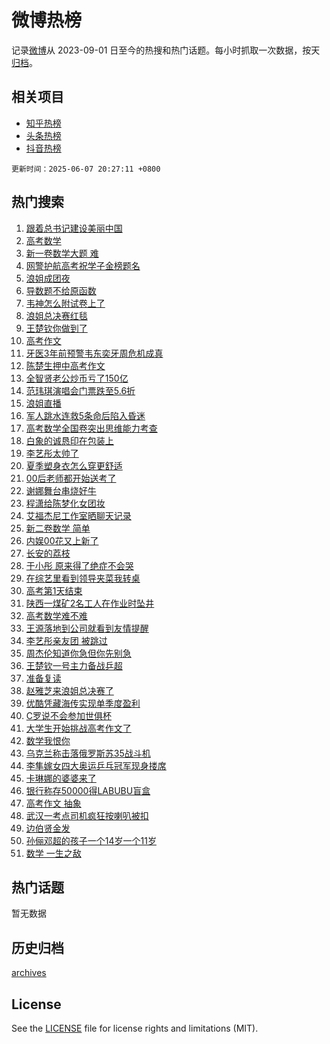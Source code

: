 # 微博热榜

记录[微博](https://www.weibo.com)从 2023-09-01 日至今的热搜和热门话题。每小时抓取一次数据，按天[归档](archives)。

## 相关项目

- [知乎热榜](https://github.com/hotarchive/zhihu)
- [头条热榜](https://github.com/hotarchive/toutiao)
- [抖音热榜](https://github.com/hotarchive/douyin)


`更新时间：2025-06-07 20:27:11 +0800`

## 热门搜索

1. [跟着总书记建设美丽中国](https://m.weibo.cn/search?containerid=100103type%3D1%26t%3D10%26q%3D%E8%B7%9F%E7%9D%80%E6%80%BB%E4%B9%A6%E8%AE%B0%E5%BB%BA%E8%AE%BE%E7%BE%8E%E4%B8%BD%E4%B8%AD%E5%9B%BD&stream_entry_id=51&isnewpage=1&extparam=seat%3D1%26stream_entry_id%3D51%26c_type%3D51%26dgr%3D0%26cate%3D10103%26pos%3D0%26q%3D%25E8%25B7%259F%25E7%259D%2580%25E6%2580%25BB%25E4%25B9%25A6%25E8%25AE%25B0%25E5%25BB%25BA%25E8%25AE%25BE%25E7%25BE%258E%25E4%25B8%25BD%25E4%25B8%25AD%25E5%259B%25BD%26filter_type%3Drealtimehot%26display_time%3D1749299229%26pre_seqid%3D174929922979001036113101)
1. [高考数学](https://m.weibo.cn/search?containerid=100103type%3D1%26t%3D10%26q%3D%E9%AB%98%E8%80%83%E6%95%B0%E5%AD%A6&stream_entry_id=31&isnewpage=1&extparam=seat%3D1%26stream_entry_id%3D31%26q%3D%25E9%25AB%2598%25E8%2580%2583%25E6%2595%25B0%25E5%25AD%25A6%26dgr%3D0%26pos%3D0%26filter_type%3Drealtimehot%26realpos%3D1%26c_type%3D31%26flag%3D2%26cate%3D5001%26lcate%3D5001%26band_rank%3D1%26display_time%3D1749299229%26pre_seqid%3D174929922979001036113101)
1. [新一卷数学大题 难](https://m.weibo.cn/search?containerid=100103type%3D1%26t%3D10%26q%3D%E6%96%B0%E4%B8%80%E5%8D%B7%E6%95%B0%E5%AD%A6%E5%A4%A7%E9%A2%98+%E9%9A%BE&stream_entry_id=31&isnewpage=1&extparam=seat%3D1%26stream_entry_id%3D31%26q%3D%25E6%2596%25B0%25E4%25B8%2580%25E5%258D%25B7%25E6%2595%25B0%25E5%25AD%25A6%25E5%25A4%25A7%25E9%25A2%2598%2520%25E9%259A%25BE%26dgr%3D0%26pos%3D1%26filter_type%3Drealtimehot%26realpos%3D2%26c_type%3D31%26flag%3D2%26cate%3D5001%26lcate%3D5001%26band_rank%3D2%26display_time%3D1749299229%26pre_seqid%3D174929922979001036113101)
1. [网警护航高考祝学子金榜题名](https://m.weibo.cn/search?containerid=100103type%3D1%26t%3D10%26q%3D%23%E7%BD%91%E8%AD%A6%E6%8A%A4%E8%88%AA%E9%AB%98%E8%80%83%E7%A5%9D%E5%AD%A6%E5%AD%90%E9%87%91%E6%A6%9C%E9%A2%98%E5%90%8D%23&stream_entry_id=31&isnewpage=1&extparam=seat%3D1%26stream_entry_id%3D31%26q%3D%2523%25E7%25BD%2591%25E8%25AD%25A6%25E6%258A%25A4%25E8%2588%25AA%25E9%25AB%2598%25E8%2580%2583%25E7%25A5%259D%25E5%25AD%25A6%25E5%25AD%2590%25E9%2587%2591%25E6%25A6%259C%25E9%25A2%2598%25E5%2590%258D%2523%26dgr%3D0%26pos%3D2%26filter_type%3Drealtimehot%26realpos%3D3%26c_type%3D31%26flag%3D0%26cate%3D5001%26lcate%3D5001%26band_rank%3D3%26display_time%3D1749299229%26pre_seqid%3D174929922979001036113101)
1. [浪姐成团夜](https://m.weibo.cn/search?containerid=100103type%3D1%26t%3D10%26q%3D%E6%B5%AA%E5%A7%90%E6%88%90%E5%9B%A2%E5%A4%9C&stream_entry_id=31&isnewpage=1&extparam=seat%3D1%26stream_entry_id%3D31%26q%3D%25E6%25B5%25AA%25E5%25A7%2590%25E6%2588%2590%25E5%259B%25A2%25E5%25A4%259C%26dgr%3D0%26pos%3D3%26filter_type%3Drealtimehot%26realpos%3D4%26c_type%3D31%26flag%3D1%26cate%3D5001%26lcate%3D5001%26band_rank%3D4%26display_time%3D1749299229%26pre_seqid%3D174929922979001036113101)
1. [导数题不给原函数](https://m.weibo.cn/search?containerid=100103type%3D1%26t%3D10%26q%3D%E5%AF%BC%E6%95%B0%E9%A2%98%E4%B8%8D%E7%BB%99%E5%8E%9F%E5%87%BD%E6%95%B0&stream_entry_id=31&isnewpage=1&extparam=seat%3D1%26stream_entry_id%3D31%26q%3D%25E5%25AF%25BC%25E6%2595%25B0%25E9%25A2%2598%25E4%25B8%258D%25E7%25BB%2599%25E5%258E%259F%25E5%2587%25BD%25E6%2595%25B0%26dgr%3D0%26pos%3D4%26filter_type%3Drealtimehot%26realpos%3D5%26c_type%3D31%26flag%3D2%26cate%3D5001%26lcate%3D5001%26band_rank%3D5%26display_time%3D1749299229%26pre_seqid%3D174929922979001036113101)
1. [韦神怎么附试卷上了](https://m.weibo.cn/search?containerid=100103type%3D1%26t%3D10%26q%3D%E9%9F%A6%E7%A5%9E%E6%80%8E%E4%B9%88%E9%99%84%E8%AF%95%E5%8D%B7%E4%B8%8A%E4%BA%86&stream_entry_id=31&isnewpage=1&extparam=seat%3D1%26stream_entry_id%3D31%26q%3D%25E9%259F%25A6%25E7%25A5%259E%25E6%2580%258E%25E4%25B9%2588%25E9%2599%2584%25E8%25AF%2595%25E5%258D%25B7%25E4%25B8%258A%25E4%25BA%2586%26dgr%3D0%26pos%3D5%26filter_type%3Drealtimehot%26realpos%3D6%26c_type%3D31%26flag%3D2%26cate%3D5001%26lcate%3D5001%26band_rank%3D6%26display_time%3D1749299229%26pre_seqid%3D174929922979001036113101)
1. [浪姐总决赛红毯](https://m.weibo.cn/search?containerid=100103type%3D1%26t%3D10%26q%3D%E6%B5%AA%E5%A7%90%E6%80%BB%E5%86%B3%E8%B5%9B%E7%BA%A2%E6%AF%AF&stream_entry_id=31&isnewpage=1&extparam=seat%3D1%26stream_entry_id%3D31%26q%3D%25E6%25B5%25AA%25E5%25A7%2590%25E6%2580%25BB%25E5%2586%25B3%25E8%25B5%259B%25E7%25BA%25A2%25E6%25AF%25AF%26dgr%3D0%26pos%3D6%26filter_type%3Drealtimehot%26realpos%3D7%26c_type%3D31%26flag%3D1%26cate%3D5001%26lcate%3D5001%26band_rank%3D7%26display_time%3D1749299229%26pre_seqid%3D174929922979001036113101)
1. [王楚钦你做到了](https://m.weibo.cn/search?containerid=100103type%3D1%26t%3D10%26q%3D%23%E7%8E%8B%E6%A5%9A%E9%92%A6%E4%BD%A0%E5%81%9A%E5%88%B0%E4%BA%86%23&stream_entry_id=31&isnewpage=1&extparam=seat%3D1%26stream_entry_id%3D31%26q%3D%2523%25E7%258E%258B%25E6%25A5%259A%25E9%2592%25A6%25E4%25BD%25A0%25E5%2581%259A%25E5%2588%25B0%25E4%25BA%2586%2523%26dgr%3D0%26pos%3D7%26filter_type%3Drealtimehot%26realpos%3D8%26c_type%3D31%26flag%3D1%26cate%3D5001%26lcate%3D5001%26band_rank%3D8%26display_time%3D1749299229%26pre_seqid%3D174929922979001036113101)
1. [高考作文](https://m.weibo.cn/search?containerid=100103type%3D1%26t%3D10%26q%3D%E9%AB%98%E8%80%83%E4%BD%9C%E6%96%87&stream_entry_id=31&isnewpage=1&extparam=seat%3D1%26stream_entry_id%3D31%26q%3D%25E9%25AB%2598%25E8%2580%2583%25E4%25BD%259C%25E6%2596%2587%26dgr%3D0%26pos%3D8%26filter_type%3Drealtimehot%26realpos%3D9%26c_type%3D31%26flag%3D16%26cate%3D5001%26lcate%3D5001%26band_rank%3D9%26display_time%3D1749299229%26pre_seqid%3D174929922979001036113101)
1. [牙医3年前预警韦东奕牙周危机成真](https://m.weibo.cn/search?containerid=100103type%3D1%26t%3D10%26q%3D%23%E7%89%99%E5%8C%BB3%E5%B9%B4%E5%89%8D%E9%A2%84%E8%AD%A6%E9%9F%A6%E4%B8%9C%E5%A5%95%E7%89%99%E5%91%A8%E5%8D%B1%E6%9C%BA%E6%88%90%E7%9C%9F%23&stream_entry_id=31&isnewpage=1&extparam=seat%3D1%26stream_entry_id%3D31%26q%3D%2523%25E7%2589%2599%25E5%258C%25BB3%25E5%25B9%25B4%25E5%2589%258D%25E9%25A2%2584%25E8%25AD%25A6%25E9%259F%25A6%25E4%25B8%259C%25E5%25A5%2595%25E7%2589%2599%25E5%2591%25A8%25E5%258D%25B1%25E6%259C%25BA%25E6%2588%2590%25E7%259C%259F%2523%26dgr%3D0%26pos%3D9%26filter_type%3Drealtimehot%26realpos%3D10%26c_type%3D31%26flag%3D0%26cate%3D5001%26lcate%3D5001%26band_rank%3D10%26display_time%3D1749299229%26pre_seqid%3D174929922979001036113101)
1. [陈楚生押中高考作文](https://m.weibo.cn/search?containerid=100103type%3D1%26t%3D10%26q%3D%23%E9%99%88%E6%A5%9A%E7%94%9F%E6%8A%BC%E4%B8%AD%E9%AB%98%E8%80%83%E4%BD%9C%E6%96%87%23&stream_entry_id=31&isnewpage=1&extparam=seat%3D1%26stream_entry_id%3D31%26q%3D%2523%25E9%2599%2588%25E6%25A5%259A%25E7%2594%259F%25E6%258A%25BC%25E4%25B8%25AD%25E9%25AB%2598%25E8%2580%2583%25E4%25BD%259C%25E6%2596%2587%2523%26dgr%3D0%26pos%3D10%26filter_type%3Drealtimehot%26realpos%3D11%26c_type%3D31%26flag%3D2%26cate%3D5001%26lcate%3D5001%26band_rank%3D11%26display_time%3D1749299229%26pre_seqid%3D174929922979001036113101)
1. [全智贤老公炒币亏了150亿](https://m.weibo.cn/search?containerid=100103type%3D1%26t%3D10%26q%3D%23%E5%85%A8%E6%99%BA%E8%B4%A4%E8%80%81%E5%85%AC%E7%82%92%E5%B8%81%E4%BA%8F%E4%BA%86150%E4%BA%BF%23&stream_entry_id=31&isnewpage=1&extparam=seat%3D1%26stream_entry_id%3D31%26q%3D%2523%25E5%2585%25A8%25E6%2599%25BA%25E8%25B4%25A4%25E8%2580%2581%25E5%2585%25AC%25E7%2582%2592%25E5%25B8%2581%25E4%25BA%258F%25E4%25BA%2586150%25E4%25BA%25BF%2523%26dgr%3D0%26pos%3D11%26filter_type%3Drealtimehot%26realpos%3D12%26c_type%3D31%26flag%3D2%26cate%3D5001%26lcate%3D5001%26band_rank%3D12%26display_time%3D1749299229%26pre_seqid%3D174929922979001036113101)
1. [范玮琪演唱会门票跌至5.6折](https://m.weibo.cn/search?containerid=100103type%3D1%26t%3D10%26q%3D%23%E8%8C%83%E7%8E%AE%E7%90%AA%E6%BC%94%E5%94%B1%E4%BC%9A%E9%97%A8%E7%A5%A8%E8%B7%8C%E8%87%B35.6%E6%8A%98%23&stream_entry_id=31&isnewpage=1&extparam=seat%3D1%26stream_entry_id%3D31%26q%3D%2523%25E8%258C%2583%25E7%258E%25AE%25E7%2590%25AA%25E6%25BC%2594%25E5%2594%25B1%25E4%25BC%259A%25E9%2597%25A8%25E7%25A5%25A8%25E8%25B7%258C%25E8%2587%25B35.6%25E6%258A%2598%2523%26dgr%3D0%26pos%3D12%26filter_type%3Drealtimehot%26realpos%3D13%26c_type%3D31%26flag%3D0%26cate%3D5001%26lcate%3D5001%26band_rank%3D13%26display_time%3D1749299229%26pre_seqid%3D174929922979001036113101)
1. [浪姐直播](https://m.weibo.cn/search?containerid=100103type%3D1%26t%3D10%26q%3D%E6%B5%AA%E5%A7%90%E7%9B%B4%E6%92%AD&stream_entry_id=31&isnewpage=1&extparam=seat%3D1%26stream_entry_id%3D31%26q%3D%25E6%25B5%25AA%25E5%25A7%2590%25E7%259B%25B4%25E6%2592%25AD%26dgr%3D0%26pos%3D13%26filter_type%3Drealtimehot%26realpos%3D14%26c_type%3D31%26flag%3D1%26cate%3D5001%26lcate%3D5001%26band_rank%3D14%26display_time%3D1749299229%26pre_seqid%3D174929922979001036113101)
1. [军人跳水连救5条命后陷入昏迷](https://m.weibo.cn/search?containerid=100103type%3D1%26t%3D10%26q%3D%23%E5%86%9B%E4%BA%BA%E8%B7%B3%E6%B0%B4%E8%BF%9E%E6%95%915%E6%9D%A1%E5%91%BD%E5%90%8E%E9%99%B7%E5%85%A5%E6%98%8F%E8%BF%B7%23&stream_entry_id=31&isnewpage=1&extparam=seat%3D1%26stream_entry_id%3D31%26q%3D%2523%25E5%2586%259B%25E4%25BA%25BA%25E8%25B7%25B3%25E6%25B0%25B4%25E8%25BF%259E%25E6%2595%25915%25E6%259D%25A1%25E5%2591%25BD%25E5%2590%258E%25E9%2599%25B7%25E5%2585%25A5%25E6%2598%258F%25E8%25BF%25B7%2523%26dgr%3D0%26pos%3D14%26filter_type%3Drealtimehot%26realpos%3D15%26c_type%3D31%26flag%3D32768%26cate%3D5001%26lcate%3D5001%26band_rank%3D15%26display_time%3D1749299229%26pre_seqid%3D174929922979001036113101)
1. [高考数学全国卷突出思维能力考查](https://m.weibo.cn/search?containerid=100103type%3D1%26t%3D10%26q%3D%23%E9%AB%98%E8%80%83%E6%95%B0%E5%AD%A6%E5%85%A8%E5%9B%BD%E5%8D%B7%E7%AA%81%E5%87%BA%E6%80%9D%E7%BB%B4%E8%83%BD%E5%8A%9B%E8%80%83%E6%9F%A5%23&stream_entry_id=31&isnewpage=1&extparam=seat%3D1%26stream_entry_id%3D31%26q%3D%2523%25E9%25AB%2598%25E8%2580%2583%25E6%2595%25B0%25E5%25AD%25A6%25E5%2585%25A8%25E5%259B%25BD%25E5%258D%25B7%25E7%25AA%2581%25E5%2587%25BA%25E6%2580%259D%25E7%25BB%25B4%25E8%2583%25BD%25E5%258A%259B%25E8%2580%2583%25E6%259F%25A5%2523%26dgr%3D0%26pos%3D15%26filter_type%3Drealtimehot%26realpos%3D16%26c_type%3D31%26flag%3D1%26cate%3D5001%26lcate%3D5001%26band_rank%3D16%26display_time%3D1749299229%26pre_seqid%3D174929922979001036113101)
1. [白象的诚恳印在包装上](https://m.weibo.cn/search?containerid=100103type%3D1%26t%3D10%26q%3D%23%E7%99%BD%E8%B1%A1%E7%9A%84%E8%AF%9A%E6%81%B3%E5%8D%B0%E5%9C%A8%E5%8C%85%E8%A3%85%E4%B8%8A%23&stream_entry_id=31&isnewpage=1&extparam=seat%3D1%26stream_entry_id%3D31%26q%3D%2523%25E7%2599%25BD%25E8%25B1%25A1%25E7%259A%2584%25E8%25AF%259A%25E6%2581%25B3%25E5%258D%25B0%25E5%259C%25A8%25E5%258C%2585%25E8%25A3%2585%25E4%25B8%258A%2523%26dgr%3D0%26pos%3D16%26filter_type%3Drealtimehot%26realpos%3D17%26c_type%3D31%26flag%3D1%26cate%3D5001%26lcate%3D5001%26band_rank%3D17%26display_time%3D1749299229%26pre_seqid%3D174929922979001036113101)
1. [李艺彤太帅了](https://m.weibo.cn/search?containerid=100103type%3D1%26t%3D10%26q%3D%E6%9D%8E%E8%89%BA%E5%BD%A4%E5%A4%AA%E5%B8%85%E4%BA%86&stream_entry_id=31&isnewpage=1&extparam=seat%3D1%26stream_entry_id%3D31%26q%3D%25E6%259D%258E%25E8%2589%25BA%25E5%25BD%25A4%25E5%25A4%25AA%25E5%25B8%2585%25E4%25BA%2586%26dgr%3D0%26pos%3D17%26filter_type%3Drealtimehot%26realpos%3D18%26c_type%3D31%26flag%3D1%26cate%3D5001%26lcate%3D5001%26band_rank%3D18%26display_time%3D1749299229%26pre_seqid%3D174929922979001036113101)
1. [夏季塑身衣怎么穿更舒适](https://m.weibo.cn/search?containerid=100103type%3D1%26t%3D10%26q%3D%E5%A4%8F%E5%AD%A3%E5%A1%91%E8%BA%AB%E8%A1%A3%E6%80%8E%E4%B9%88%E7%A9%BF%E6%9B%B4%E8%88%92%E9%80%82&stream_entry_id=31&isnewpage=1&extparam=seat%3D1%26stream_entry_id%3D31%26q%3D%25E5%25A4%258F%25E5%25AD%25A3%25E5%25A1%2591%25E8%25BA%25AB%25E8%25A1%25A3%25E6%2580%258E%25E4%25B9%2588%25E7%25A9%25BF%25E6%259B%25B4%25E8%2588%2592%25E9%2580%2582%26dgr%3D0%26is_ai_ask%3D1%26pos%3D18%26filter_type%3Drealtimehot%26realpos%3D19%26c_type%3D31%26flag%3D1%26cate%3D5001%26lcate%3D5001%26band_rank%3D19%26display_time%3D1749299229%26pre_seqid%3D174929922979001036113101)
1. [00后老师都开始送考了](https://m.weibo.cn/search?containerid=100103type%3D1%26t%3D10%26q%3D%2300%E5%90%8E%E8%80%81%E5%B8%88%E9%83%BD%E5%BC%80%E5%A7%8B%E9%80%81%E8%80%83%E4%BA%86%23&stream_entry_id=31&isnewpage=1&extparam=seat%3D1%26stream_entry_id%3D31%26q%3D%252300%25E5%2590%258E%25E8%2580%2581%25E5%25B8%2588%25E9%2583%25BD%25E5%25BC%2580%25E5%25A7%258B%25E9%2580%2581%25E8%2580%2583%25E4%25BA%2586%2523%26dgr%3D0%26pos%3D19%26filter_type%3Drealtimehot%26realpos%3D20%26c_type%3D31%26flag%3D1%26cate%3D5001%26lcate%3D5001%26band_rank%3D20%26display_time%3D1749299229%26pre_seqid%3D174929922979001036113101)
1. [谢娜舞台串烧好牛](https://m.weibo.cn/search?containerid=100103type%3D1%26t%3D10%26q%3D%E8%B0%A2%E5%A8%9C%E8%88%9E%E5%8F%B0%E4%B8%B2%E7%83%A7%E5%A5%BD%E7%89%9B&stream_entry_id=31&isnewpage=1&extparam=seat%3D1%26stream_entry_id%3D31%26q%3D%25E8%25B0%25A2%25E5%25A8%259C%25E8%2588%259E%25E5%258F%25B0%25E4%25B8%25B2%25E7%2583%25A7%25E5%25A5%25BD%25E7%2589%259B%26dgr%3D0%26pos%3D20%26filter_type%3Drealtimehot%26realpos%3D21%26c_type%3D31%26flag%3D1%26cate%3D5001%26lcate%3D5001%26band_rank%3D21%26display_time%3D1749299229%26pre_seqid%3D174929922979001036113101)
1. [程潇给陈梦化女团妆](https://m.weibo.cn/search?containerid=100103type%3D1%26t%3D10%26q%3D%23%E7%A8%8B%E6%BD%87%E7%BB%99%E9%99%88%E6%A2%A6%E5%8C%96%E5%A5%B3%E5%9B%A2%E5%A6%86%23&stream_entry_id=31&isnewpage=1&extparam=seat%3D1%26stream_entry_id%3D31%26q%3D%2523%25E7%25A8%258B%25E6%25BD%2587%25E7%25BB%2599%25E9%2599%2588%25E6%25A2%25A6%25E5%258C%2596%25E5%25A5%25B3%25E5%259B%25A2%25E5%25A6%2586%2523%26dgr%3D0%26pos%3D21%26filter_type%3Drealtimehot%26realpos%3D22%26c_type%3D31%26flag%3D1%26cate%3D5001%26lcate%3D5001%26band_rank%3D22%26display_time%3D1749299229%26pre_seqid%3D174929922979001036113101)
1. [艾福杰尼工作室晒聊天记录](https://m.weibo.cn/search?containerid=100103type%3D1%26t%3D10%26q%3D%E8%89%BE%E7%A6%8F%E6%9D%B0%E5%B0%BC%E5%B7%A5%E4%BD%9C%E5%AE%A4%E6%99%92%E8%81%8A%E5%A4%A9%E8%AE%B0%E5%BD%95&stream_entry_id=31&isnewpage=1&extparam=seat%3D1%26stream_entry_id%3D31%26q%3D%25E8%2589%25BE%25E7%25A6%258F%25E6%259D%25B0%25E5%25B0%25BC%25E5%25B7%25A5%25E4%25BD%259C%25E5%25AE%25A4%25E6%2599%2592%25E8%2581%258A%25E5%25A4%25A9%25E8%25AE%25B0%25E5%25BD%2595%26dgr%3D0%26pos%3D22%26filter_type%3Drealtimehot%26realpos%3D23%26c_type%3D31%26flag%3D1%26cate%3D5001%26lcate%3D5001%26band_rank%3D23%26display_time%3D1749299229%26pre_seqid%3D174929922979001036113101)
1. [新二卷数学 简单](https://m.weibo.cn/search?containerid=100103type%3D1%26t%3D10%26q%3D%E6%96%B0%E4%BA%8C%E5%8D%B7%E6%95%B0%E5%AD%A6+%E7%AE%80%E5%8D%95&stream_entry_id=31&isnewpage=1&extparam=seat%3D1%26stream_entry_id%3D31%26q%3D%25E6%2596%25B0%25E4%25BA%258C%25E5%258D%25B7%25E6%2595%25B0%25E5%25AD%25A6%2520%25E7%25AE%2580%25E5%258D%2595%26dgr%3D0%26pos%3D23%26filter_type%3Drealtimehot%26realpos%3D24%26c_type%3D31%26flag%3D0%26cate%3D5001%26lcate%3D5001%26band_rank%3D24%26display_time%3D1749299229%26pre_seqid%3D174929922979001036113101)
1. [内娱00花又上新了](https://m.weibo.cn/search?containerid=100103type%3D1%26t%3D10%26q%3D%E5%86%85%E5%A8%B100%E8%8A%B1%E5%8F%88%E4%B8%8A%E6%96%B0%E4%BA%86&stream_entry_id=31&isnewpage=1&extparam=seat%3D1%26stream_entry_id%3D31%26q%3D%25E5%2586%2585%25E5%25A8%25B100%25E8%258A%25B1%25E5%258F%2588%25E4%25B8%258A%25E6%2596%25B0%25E4%25BA%2586%26dgr%3D0%26pos%3D24%26filter_type%3Drealtimehot%26realpos%3D25%26c_type%3D31%26flag%3D0%26cate%3D5001%26lcate%3D5001%26band_rank%3D25%26display_time%3D1749299229%26pre_seqid%3D174929922979001036113101)
1. [长安的荔枝](https://m.weibo.cn/search?containerid=100103type%3D1%26t%3D10%26q%3D%E9%95%BF%E5%AE%89%E7%9A%84%E8%8D%94%E6%9E%9D&stream_entry_id=31&isnewpage=1&extparam=seat%3D1%26stream_entry_id%3D31%26q%3D%25E9%2595%25BF%25E5%25AE%2589%25E7%259A%2584%25E8%258D%2594%25E6%259E%259D%26dgr%3D0%26pos%3D25%26filter_type%3Drealtimehot%26realpos%3D26%26c_type%3D31%26flag%3D1%26cate%3D5001%26lcate%3D5001%26band_rank%3D26%26display_time%3D1749299229%26pre_seqid%3D174929922979001036113101)
1. [于小彤 原来得了绝症不会哭](https://m.weibo.cn/search?containerid=100103type%3D1%26t%3D10%26q%3D%E4%BA%8E%E5%B0%8F%E5%BD%A4+%E5%8E%9F%E6%9D%A5%E5%BE%97%E4%BA%86%E7%BB%9D%E7%97%87%E4%B8%8D%E4%BC%9A%E5%93%AD&stream_entry_id=31&isnewpage=1&extparam=seat%3D1%26stream_entry_id%3D31%26q%3D%25E4%25BA%258E%25E5%25B0%258F%25E5%25BD%25A4%2520%25E5%258E%259F%25E6%259D%25A5%25E5%25BE%2597%25E4%25BA%2586%25E7%25BB%259D%25E7%2597%2587%25E4%25B8%258D%25E4%25BC%259A%25E5%2593%25AD%26dgr%3D0%26pos%3D26%26filter_type%3Drealtimehot%26realpos%3D27%26c_type%3D31%26flag%3D0%26cate%3D5001%26lcate%3D5001%26band_rank%3D27%26display_time%3D1749299229%26pre_seqid%3D174929922979001036113101)
1. [在综艺里看到领导夹菜我转桌](https://m.weibo.cn/search?containerid=100103type%3D1%26t%3D10%26q%3D%E5%9C%A8%E7%BB%BC%E8%89%BA%E9%87%8C%E7%9C%8B%E5%88%B0%E9%A2%86%E5%AF%BC%E5%A4%B9%E8%8F%9C%E6%88%91%E8%BD%AC%E6%A1%8C&stream_entry_id=31&isnewpage=1&extparam=seat%3D1%26stream_entry_id%3D31%26q%3D%25E5%259C%25A8%25E7%25BB%25BC%25E8%2589%25BA%25E9%2587%258C%25E7%259C%258B%25E5%2588%25B0%25E9%25A2%2586%25E5%25AF%25BC%25E5%25A4%25B9%25E8%258F%259C%25E6%2588%2591%25E8%25BD%25AC%25E6%25A1%258C%26dgr%3D0%26pos%3D27%26filter_type%3Drealtimehot%26realpos%3D28%26c_type%3D31%26flag%3D1%26cate%3D5001%26lcate%3D5001%26band_rank%3D28%26display_time%3D1749299229%26pre_seqid%3D174929922979001036113101)
1. [高考第1天结束](https://m.weibo.cn/search?containerid=100103type%3D1%26t%3D10%26q%3D%23%E9%AB%98%E8%80%83%E7%AC%AC1%E5%A4%A9%E7%BB%93%E6%9D%9F%23&stream_entry_id=31&isnewpage=1&extparam=seat%3D1%26stream_entry_id%3D31%26q%3D%2523%25E9%25AB%2598%25E8%2580%2583%25E7%25AC%25AC1%25E5%25A4%25A9%25E7%25BB%2593%25E6%259D%259F%2523%26dgr%3D0%26pos%3D28%26filter_type%3Drealtimehot%26realpos%3D29%26c_type%3D31%26flag%3D1%26cate%3D5001%26lcate%3D5001%26band_rank%3D29%26display_time%3D1749299229%26pre_seqid%3D174929922979001036113101)
1. [陕西一煤矿2名工人在作业时坠井](https://m.weibo.cn/search?containerid=100103type%3D1%26t%3D10%26q%3D%23%E9%99%95%E8%A5%BF%E4%B8%80%E7%85%A4%E7%9F%BF2%E5%90%8D%E5%B7%A5%E4%BA%BA%E5%9C%A8%E4%BD%9C%E4%B8%9A%E6%97%B6%E5%9D%A0%E4%BA%95%23&stream_entry_id=31&isnewpage=1&extparam=seat%3D1%26stream_entry_id%3D31%26q%3D%2523%25E9%2599%2595%25E8%25A5%25BF%25E4%25B8%2580%25E7%2585%25A4%25E7%259F%25BF2%25E5%2590%258D%25E5%25B7%25A5%25E4%25BA%25BA%25E5%259C%25A8%25E4%25BD%259C%25E4%25B8%259A%25E6%2597%25B6%25E5%259D%25A0%25E4%25BA%2595%2523%26dgr%3D0%26pos%3D29%26filter_type%3Drealtimehot%26realpos%3D30%26c_type%3D31%26flag%3D1%26cate%3D5001%26lcate%3D5001%26band_rank%3D30%26display_time%3D1749299229%26pre_seqid%3D174929922979001036113101)
1. [高考数学难不难](https://m.weibo.cn/search?containerid=100103type%3D1%26t%3D10%26q%3D%E9%AB%98%E8%80%83%E6%95%B0%E5%AD%A6%E9%9A%BE%E4%B8%8D%E9%9A%BE&stream_entry_id=31&isnewpage=1&extparam=seat%3D1%26stream_entry_id%3D31%26q%3D%25E9%25AB%2598%25E8%2580%2583%25E6%2595%25B0%25E5%25AD%25A6%25E9%259A%25BE%25E4%25B8%258D%25E9%259A%25BE%26dgr%3D0%26pos%3D30%26filter_type%3Drealtimehot%26realpos%3D31%26c_type%3D31%26flag%3D0%26cate%3D5001%26lcate%3D5001%26band_rank%3D31%26display_time%3D1749299229%26pre_seqid%3D174929922979001036113101)
1. [王源落地到公司就看到友情提醒](https://m.weibo.cn/search?containerid=100103type%3D1%26t%3D10%26q%3D%E7%8E%8B%E6%BA%90%E8%90%BD%E5%9C%B0%E5%88%B0%E5%85%AC%E5%8F%B8%E5%B0%B1%E7%9C%8B%E5%88%B0%E5%8F%8B%E6%83%85%E6%8F%90%E9%86%92&stream_entry_id=31&isnewpage=1&extparam=seat%3D1%26stream_entry_id%3D31%26q%3D%25E7%258E%258B%25E6%25BA%2590%25E8%2590%25BD%25E5%259C%25B0%25E5%2588%25B0%25E5%2585%25AC%25E5%258F%25B8%25E5%25B0%25B1%25E7%259C%258B%25E5%2588%25B0%25E5%258F%258B%25E6%2583%2585%25E6%258F%2590%25E9%2586%2592%26dgr%3D0%26pos%3D31%26filter_type%3Drealtimehot%26realpos%3D32%26c_type%3D31%26flag%3D1%26cate%3D5001%26lcate%3D5001%26band_rank%3D32%26display_time%3D1749299229%26pre_seqid%3D174929922979001036113101)
1. [李艺彤亲友团 被跳过](https://m.weibo.cn/search?containerid=100103type%3D1%26t%3D10%26q%3D%E6%9D%8E%E8%89%BA%E5%BD%A4%E4%BA%B2%E5%8F%8B%E5%9B%A2+%E8%A2%AB%E8%B7%B3%E8%BF%87&stream_entry_id=31&isnewpage=1&extparam=seat%3D1%26stream_entry_id%3D31%26q%3D%25E6%259D%258E%25E8%2589%25BA%25E5%25BD%25A4%25E4%25BA%25B2%25E5%258F%258B%25E5%259B%25A2%2520%25E8%25A2%25AB%25E8%25B7%25B3%25E8%25BF%2587%26dgr%3D0%26pos%3D32%26filter_type%3Drealtimehot%26realpos%3D33%26c_type%3D31%26flag%3D1%26cate%3D5001%26lcate%3D5001%26band_rank%3D33%26display_time%3D1749299229%26pre_seqid%3D174929922979001036113101)
1. [周杰伦知道你急但你先别急](https://m.weibo.cn/search?containerid=100103type%3D1%26t%3D10%26q%3D%E5%91%A8%E6%9D%B0%E4%BC%A6%E7%9F%A5%E9%81%93%E4%BD%A0%E6%80%A5%E4%BD%86%E4%BD%A0%E5%85%88%E5%88%AB%E6%80%A5&stream_entry_id=31&isnewpage=1&extparam=seat%3D1%26stream_entry_id%3D31%26q%3D%25E5%2591%25A8%25E6%259D%25B0%25E4%25BC%25A6%25E7%259F%25A5%25E9%2581%2593%25E4%25BD%25A0%25E6%2580%25A5%25E4%25BD%2586%25E4%25BD%25A0%25E5%2585%2588%25E5%2588%25AB%25E6%2580%25A5%26dgr%3D0%26pos%3D33%26filter_type%3Drealtimehot%26realpos%3D34%26c_type%3D31%26flag%3D1%26cate%3D5001%26lcate%3D5001%26band_rank%3D34%26display_time%3D1749299229%26pre_seqid%3D174929922979001036113101)
1. [王楚钦一号主力备战乒超](https://m.weibo.cn/search?containerid=100103type%3D1%26t%3D10%26q%3D%E7%8E%8B%E6%A5%9A%E9%92%A6%E4%B8%80%E5%8F%B7%E4%B8%BB%E5%8A%9B%E5%A4%87%E6%88%98%E4%B9%92%E8%B6%85&stream_entry_id=31&isnewpage=1&extparam=seat%3D1%26stream_entry_id%3D31%26q%3D%25E7%258E%258B%25E6%25A5%259A%25E9%2592%25A6%25E4%25B8%2580%25E5%258F%25B7%25E4%25B8%25BB%25E5%258A%259B%25E5%25A4%2587%25E6%2588%2598%25E4%25B9%2592%25E8%25B6%2585%26dgr%3D0%26pos%3D34%26filter_type%3Drealtimehot%26realpos%3D35%26c_type%3D31%26flag%3D1%26cate%3D5001%26lcate%3D5001%26band_rank%3D35%26display_time%3D1749299229%26pre_seqid%3D174929922979001036113101)
1. [准备复读](https://m.weibo.cn/search?containerid=100103type%3D1%26t%3D10%26q%3D%E5%87%86%E5%A4%87%E5%A4%8D%E8%AF%BB&stream_entry_id=31&isnewpage=1&extparam=seat%3D1%26stream_entry_id%3D31%26q%3D%25E5%2587%2586%25E5%25A4%2587%25E5%25A4%258D%25E8%25AF%25BB%26dgr%3D0%26pos%3D35%26filter_type%3Drealtimehot%26realpos%3D36%26c_type%3D31%26flag%3D0%26cate%3D5001%26lcate%3D5001%26band_rank%3D36%26display_time%3D1749299229%26pre_seqid%3D174929922979001036113101)
1. [赵雅芝来浪姐总决赛了](https://m.weibo.cn/search?containerid=100103type%3D1%26t%3D10%26q%3D%23%E8%B5%B5%E9%9B%85%E8%8A%9D%E6%9D%A5%E6%B5%AA%E5%A7%90%E6%80%BB%E5%86%B3%E8%B5%9B%E4%BA%86%23&stream_entry_id=31&isnewpage=1&extparam=seat%3D1%26stream_entry_id%3D31%26q%3D%2523%25E8%25B5%25B5%25E9%259B%2585%25E8%258A%259D%25E6%259D%25A5%25E6%25B5%25AA%25E5%25A7%2590%25E6%2580%25BB%25E5%2586%25B3%25E8%25B5%259B%25E4%25BA%2586%2523%26dgr%3D0%26pos%3D36%26filter_type%3Drealtimehot%26realpos%3D37%26c_type%3D31%26flag%3D1%26cate%3D5001%26lcate%3D5001%26band_rank%3D37%26display_time%3D1749299229%26pre_seqid%3D174929922979001036113101)
1. [优酷凭藏海传实现单季度盈利](https://m.weibo.cn/search?containerid=100103type%3D1%26t%3D10%26q%3D%23%E4%BC%98%E9%85%B7%E5%87%AD%E8%97%8F%E6%B5%B7%E4%BC%A0%E5%AE%9E%E7%8E%B0%E5%8D%95%E5%AD%A3%E5%BA%A6%E7%9B%88%E5%88%A9%23&stream_entry_id=31&isnewpage=1&extparam=seat%3D1%26stream_entry_id%3D31%26q%3D%2523%25E4%25BC%2598%25E9%2585%25B7%25E5%2587%25AD%25E8%2597%258F%25E6%25B5%25B7%25E4%25BC%25A0%25E5%25AE%259E%25E7%258E%25B0%25E5%258D%2595%25E5%25AD%25A3%25E5%25BA%25A6%25E7%259B%2588%25E5%2588%25A9%2523%26dgr%3D0%26pos%3D37%26filter_type%3Drealtimehot%26realpos%3D38%26c_type%3D31%26flag%3D1%26cate%3D5001%26lcate%3D5001%26band_rank%3D38%26display_time%3D1749299229%26pre_seqid%3D174929922979001036113101)
1. [C罗说不会参加世俱杯](https://m.weibo.cn/search?containerid=100103type%3D1%26t%3D10%26q%3D%23C%E7%BD%97%E8%AF%B4%E4%B8%8D%E4%BC%9A%E5%8F%82%E5%8A%A0%E4%B8%96%E4%BF%B1%E6%9D%AF%23&stream_entry_id=31&isnewpage=1&extparam=seat%3D1%26stream_entry_id%3D31%26q%3D%2523C%25E7%25BD%2597%25E8%25AF%25B4%25E4%25B8%258D%25E4%25BC%259A%25E5%258F%2582%25E5%258A%25A0%25E4%25B8%2596%25E4%25BF%25B1%25E6%259D%25AF%2523%26dgr%3D0%26pos%3D38%26filter_type%3Drealtimehot%26realpos%3D39%26c_type%3D31%26flag%3D1%26cate%3D5001%26lcate%3D5001%26band_rank%3D39%26display_time%3D1749299229%26pre_seqid%3D174929922979001036113101)
1. [大学生开始挑战高考作文了](https://m.weibo.cn/search?containerid=100103type%3D1%26t%3D10%26q%3D%23%E5%A4%A7%E5%AD%A6%E7%94%9F%E5%BC%80%E5%A7%8B%E6%8C%91%E6%88%98%E9%AB%98%E8%80%83%E4%BD%9C%E6%96%87%E4%BA%86%23&stream_entry_id=31&isnewpage=1&extparam=seat%3D1%26stream_entry_id%3D31%26q%3D%2523%25E5%25A4%25A7%25E5%25AD%25A6%25E7%2594%259F%25E5%25BC%2580%25E5%25A7%258B%25E6%258C%2591%25E6%2588%2598%25E9%25AB%2598%25E8%2580%2583%25E4%25BD%259C%25E6%2596%2587%25E4%25BA%2586%2523%26dgr%3D0%26pos%3D39%26filter_type%3Drealtimehot%26realpos%3D40%26c_type%3D31%26flag%3D1%26cate%3D5001%26lcate%3D5001%26band_rank%3D40%26display_time%3D1749299229%26pre_seqid%3D174929922979001036113101)
1. [数学我恨你](https://m.weibo.cn/search?containerid=100103type%3D1%26t%3D10%26q%3D%E6%95%B0%E5%AD%A6%E6%88%91%E6%81%A8%E4%BD%A0&stream_entry_id=31&isnewpage=1&extparam=seat%3D1%26stream_entry_id%3D31%26q%3D%25E6%2595%25B0%25E5%25AD%25A6%25E6%2588%2591%25E6%2581%25A8%25E4%25BD%25A0%26dgr%3D0%26pos%3D40%26filter_type%3Drealtimehot%26realpos%3D41%26c_type%3D31%26flag%3D0%26cate%3D5001%26lcate%3D5001%26band_rank%3D41%26display_time%3D1749299229%26pre_seqid%3D174929922979001036113101)
1. [乌克兰称击落俄罗斯苏35战斗机](https://m.weibo.cn/search?containerid=100103type%3D1%26t%3D10%26q%3D%23%E4%B9%8C%E5%85%8B%E5%85%B0%E7%A7%B0%E5%87%BB%E8%90%BD%E4%BF%84%E7%BD%97%E6%96%AF%E8%8B%8F35%E6%88%98%E6%96%97%E6%9C%BA%23&stream_entry_id=31&isnewpage=1&extparam=seat%3D1%26stream_entry_id%3D31%26q%3D%2523%25E4%25B9%258C%25E5%2585%258B%25E5%2585%25B0%25E7%25A7%25B0%25E5%2587%25BB%25E8%2590%25BD%25E4%25BF%2584%25E7%25BD%2597%25E6%2596%25AF%25E8%258B%258F35%25E6%2588%2598%25E6%2596%2597%25E6%259C%25BA%2523%26dgr%3D0%26pos%3D41%26filter_type%3Drealtimehot%26realpos%3D42%26c_type%3D31%26flag%3D1%26cate%3D5001%26lcate%3D5001%26band_rank%3D42%26display_time%3D1749299229%26pre_seqid%3D174929922979001036113101)
1. [李隼嫁女四大奥运乒乓冠军现身搂席](https://m.weibo.cn/search?containerid=100103type%3D1%26t%3D10%26q%3D%23%E6%9D%8E%E9%9A%BC%E5%AB%81%E5%A5%B3%E5%9B%9B%E5%A4%A7%E5%A5%A5%E8%BF%90%E4%B9%92%E4%B9%93%E5%86%A0%E5%86%9B%E7%8E%B0%E8%BA%AB%E6%90%82%E5%B8%AD%23&stream_entry_id=31&isnewpage=1&extparam=seat%3D1%26stream_entry_id%3D31%26q%3D%2523%25E6%259D%258E%25E9%259A%25BC%25E5%25AB%2581%25E5%25A5%25B3%25E5%259B%259B%25E5%25A4%25A7%25E5%25A5%25A5%25E8%25BF%2590%25E4%25B9%2592%25E4%25B9%2593%25E5%2586%25A0%25E5%2586%259B%25E7%258E%25B0%25E8%25BA%25AB%25E6%2590%2582%25E5%25B8%25AD%2523%26dgr%3D0%26pos%3D42%26filter_type%3Drealtimehot%26realpos%3D43%26c_type%3D31%26flag%3D0%26cate%3D5001%26lcate%3D5001%26band_rank%3D43%26display_time%3D1749299229%26pre_seqid%3D174929922979001036113101)
1. [卡琳娜的婆婆来了](https://m.weibo.cn/search?containerid=100103type%3D1%26t%3D10%26q%3D%E5%8D%A1%E7%90%B3%E5%A8%9C%E7%9A%84%E5%A9%86%E5%A9%86%E6%9D%A5%E4%BA%86&stream_entry_id=31&isnewpage=1&extparam=seat%3D1%26stream_entry_id%3D31%26q%3D%25E5%258D%25A1%25E7%2590%25B3%25E5%25A8%259C%25E7%259A%2584%25E5%25A9%2586%25E5%25A9%2586%25E6%259D%25A5%25E4%25BA%2586%26dgr%3D0%26pos%3D43%26filter_type%3Drealtimehot%26realpos%3D44%26c_type%3D31%26flag%3D1%26cate%3D5001%26lcate%3D5001%26band_rank%3D44%26display_time%3D1749299229%26pre_seqid%3D174929922979001036113101)
1. [银行称存50000得LABUBU盲盒](https://m.weibo.cn/search?containerid=100103type%3D1%26t%3D10%26q%3D%23%E9%93%B6%E8%A1%8C%E7%A7%B0%E5%AD%9850000%E5%BE%97LABUBU%E7%9B%B2%E7%9B%92%23&stream_entry_id=31&isnewpage=1&extparam=seat%3D1%26stream_entry_id%3D31%26q%3D%2523%25E9%2593%25B6%25E8%25A1%258C%25E7%25A7%25B0%25E5%25AD%259850000%25E5%25BE%2597LABUBU%25E7%259B%25B2%25E7%259B%2592%2523%26dgr%3D0%26pos%3D44%26filter_type%3Drealtimehot%26realpos%3D45%26c_type%3D31%26flag%3D1%26cate%3D5001%26lcate%3D5001%26band_rank%3D45%26display_time%3D1749299229%26pre_seqid%3D174929922979001036113101)
1. [高考作文 抽象](https://m.weibo.cn/search?containerid=100103type%3D1%26t%3D10%26q%3D%E9%AB%98%E8%80%83%E4%BD%9C%E6%96%87+%E6%8A%BD%E8%B1%A1&stream_entry_id=31&isnewpage=1&extparam=seat%3D1%26stream_entry_id%3D31%26q%3D%25E9%25AB%2598%25E8%2580%2583%25E4%25BD%259C%25E6%2596%2587%2520%25E6%258A%25BD%25E8%25B1%25A1%26dgr%3D0%26pos%3D45%26filter_type%3Drealtimehot%26realpos%3D46%26c_type%3D31%26flag%3D0%26cate%3D5001%26lcate%3D5001%26band_rank%3D46%26display_time%3D1749299229%26pre_seqid%3D174929922979001036113101)
1. [武汉一考点司机疯狂按喇叭被扣](https://m.weibo.cn/search?containerid=100103type%3D1%26t%3D10%26q%3D%23%E6%AD%A6%E6%B1%89%E4%B8%80%E8%80%83%E7%82%B9%E5%8F%B8%E6%9C%BA%E7%96%AF%E7%8B%82%E6%8C%89%E5%96%87%E5%8F%AD%E8%A2%AB%E6%89%A3%23&stream_entry_id=31&isnewpage=1&extparam=seat%3D1%26stream_entry_id%3D31%26q%3D%2523%25E6%25AD%25A6%25E6%25B1%2589%25E4%25B8%2580%25E8%2580%2583%25E7%2582%25B9%25E5%258F%25B8%25E6%259C%25BA%25E7%2596%25AF%25E7%258B%2582%25E6%258C%2589%25E5%2596%2587%25E5%258F%25AD%25E8%25A2%25AB%25E6%2589%25A3%2523%26dgr%3D0%26pos%3D46%26filter_type%3Drealtimehot%26realpos%3D47%26c_type%3D31%26flag%3D0%26cate%3D5001%26lcate%3D5001%26band_rank%3D47%26display_time%3D1749299229%26pre_seqid%3D174929922979001036113101)
1. [边伯贤金发](https://m.weibo.cn/search?containerid=100103type%3D1%26t%3D10%26q%3D%23%E8%BE%B9%E4%BC%AF%E8%B4%A4%E9%87%91%E5%8F%91%23&stream_entry_id=31&isnewpage=1&extparam=seat%3D1%26stream_entry_id%3D31%26q%3D%2523%25E8%25BE%25B9%25E4%25BC%25AF%25E8%25B4%25A4%25E9%2587%2591%25E5%258F%2591%2523%26dgr%3D0%26pos%3D47%26filter_type%3Drealtimehot%26realpos%3D48%26c_type%3D31%26flag%3D1%26cate%3D5001%26lcate%3D5001%26band_rank%3D48%26display_time%3D1749299229%26pre_seqid%3D174929922979001036113101)
1. [孙俪邓超的孩子一个14岁一个11岁](https://m.weibo.cn/search?containerid=100103type%3D1%26t%3D10%26q%3D%23%E5%AD%99%E4%BF%AA%E9%82%93%E8%B6%85%E7%9A%84%E5%AD%A9%E5%AD%90%E4%B8%80%E4%B8%AA14%E5%B2%81%E4%B8%80%E4%B8%AA11%E5%B2%81%23&stream_entry_id=31&isnewpage=1&extparam=seat%3D1%26stream_entry_id%3D31%26q%3D%2523%25E5%25AD%2599%25E4%25BF%25AA%25E9%2582%2593%25E8%25B6%2585%25E7%259A%2584%25E5%25AD%25A9%25E5%25AD%2590%25E4%25B8%2580%25E4%25B8%25AA14%25E5%25B2%2581%25E4%25B8%2580%25E4%25B8%25AA11%25E5%25B2%2581%2523%26dgr%3D0%26pos%3D48%26filter_type%3Drealtimehot%26realpos%3D49%26c_type%3D31%26flag%3D0%26cate%3D5001%26lcate%3D5001%26band_rank%3D49%26display_time%3D1749299229%26pre_seqid%3D174929922979001036113101)
1. [数学 一生之敌](https://m.weibo.cn/search?containerid=100103type%3D1%26t%3D10%26q%3D%E6%95%B0%E5%AD%A6+%E4%B8%80%E7%94%9F%E4%B9%8B%E6%95%8C&stream_entry_id=31&isnewpage=1&extparam=seat%3D1%26stream_entry_id%3D31%26q%3D%25E6%2595%25B0%25E5%25AD%25A6%2520%25E4%25B8%2580%25E7%2594%259F%25E4%25B9%258B%25E6%2595%258C%26dgr%3D0%26pos%3D49%26filter_type%3Drealtimehot%26realpos%3D50%26c_type%3D31%26flag%3D0%26cate%3D5001%26lcate%3D5001%26band_rank%3D50%26display_time%3D1749299229%26pre_seqid%3D174929922979001036113101)

## 热门话题

暂无数据

## 历史归档

[archives](archives)

## License

See the [LICENSE](LICENSE) file for license rights and limitations (MIT).
